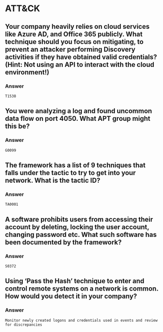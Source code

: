 # ATT\&CK

## Your company heavily relies on cloud services like Azure AD, and Office 365 publicly. What technique should you focus on mitigating, to prevent an attacker performing Discovery activities if they have obtained valid credentials? (Hint: Not using an API to interact with the cloud environment!)

### Answer

```
T1538
```



## You were analyzing a log and found uncommon data flow on port 4050. What APT group might this be?

### Answer

```
G0099
```



## The framework has a list of 9 techniques that falls under the tactic to try to get into your network. What is the tactic ID?

### Answer

```
TA0001
```



## A software prohibits users from accessing their account by deleting, locking the user account, changing password etc. What such software has been documented by the framework?

### Answer

```
S0372
```



## Using ‘Pass the Hash’ technique to enter and control remote systems on a network is common. How would you detect it in your company?

### Answer

```
Monitor newly created logons and credentials used in events and review for discrepancies
```
